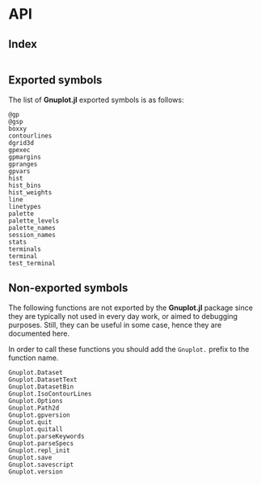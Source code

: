 # API

## Index
```@index
```

## Exported symbols
The list of **Gnuplot.jl** exported symbols is as follows:

```@docs
@gp
@gsp
boxxy
contourlines
dgrid3d
gpexec
gpmargins
gpranges
gpvars
hist
hist_bins
hist_weights
line
linetypes
palette
palette_levels
palette_names
session_names
stats
terminals
terminal
test_terminal
```


## Non-exported symbols
The following functions are not exported by the **Gnuplot.jl** package since they are typically not used in every day work, or aimed to debugging purposes.  Still, they can be useful in some case, hence they are documented here.

In order to call these functions you should add the `Gnuplot.` prefix to the function name.

```@docs
Gnuplot.Dataset
Gnuplot.DatasetText
Gnuplot.DatasetBin
Gnuplot.IsoContourLines
Gnuplot.Options
Gnuplot.Path2d
Gnuplot.gpversion
Gnuplot.quit
Gnuplot.quitall
Gnuplot.parseKeywords
Gnuplot.parseSpecs
Gnuplot.repl_init
Gnuplot.save
Gnuplot.savescript
Gnuplot.version
```
